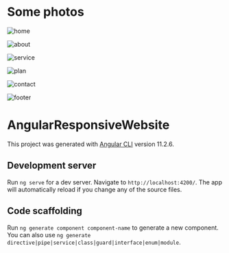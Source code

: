# Some photos

![home](https://user-images.githubusercontent.com/63346368/117680637-058b9800-b1ba-11eb-9601-043294aa4b63.png)

![about](https://user-images.githubusercontent.com/63346368/117680689-120ff080-b1ba-11eb-9f54-a1b81a754d9a.png)

![service](https://user-images.githubusercontent.com/63346368/117680796-2b18a180-b1ba-11eb-994a-aa9cf9ce886f.png)

![plan](https://user-images.githubusercontent.com/63346368/117680807-2e139200-b1ba-11eb-83c9-92070cd8db07.png)

![contact](https://user-images.githubusercontent.com/63346368/117680837-3370dc80-b1ba-11eb-9927-61bfe1348566.png)

![footer](https://user-images.githubusercontent.com/63346368/117680862-3a97ea80-b1ba-11eb-86d5-100284e0469b.png)

# AngularResponsiveWebsite

This project was generated with [Angular CLI](https://github.com/angular/angular-cli) version 11.2.6.

## Development server

Run `ng serve` for a dev server. Navigate to `http://localhost:4200/`. The app will automatically reload if you change any of the source files.

## Code scaffolding

Run `ng generate component component-name` to generate a new component. You can also use `ng generate directive|pipe|service|class|guard|interface|enum|module`.
